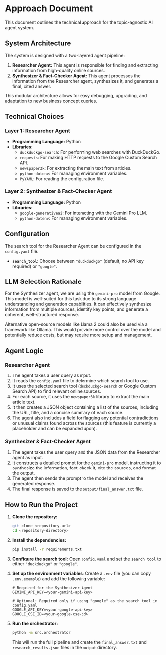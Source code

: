 
# Approach Document

This document outlines the technical approach for the topic-agnostic AI agent system.

## System Architecture

The system is designed with a two-layered agent pipeline:

1.  **Researcher Agent:** This agent is responsible for finding and extracting information from high-quality online sources.
2.  **Synthesizer & Fact-Checker Agent:** This agent processes the information from the Researcher agent, synthesizes it, and generates a final, cited answer.

This modular architecture allows for easy debugging, upgrading, and adaptation to new business concept queries.

## Technical Choices

### Layer 1: Researcher Agent

-   **Programming Language:** Python
-   **Libraries:**
    -   `duckduckgo-search`: For performing web searches with DuckDuckGo.
    -   `requests`: For making HTTP requests to the Google Custom Search API.
    -   `newspaper3k`: For extracting the main text from articles.
    -   `python-dotenv`: For managing environment variables.
    -   `PyYAML`: For reading the configuration file.

### Layer 2: Synthesizer & Fact-Checker Agent

-   **Programming Language:** Python
-   **Libraries:**
    -   `google-generativeai`: For interacting with the Gemini Pro LLM.
    -   `python-dotenv`: For managing environment variables.

## Configuration

The search tool for the Researcher Agent can be configured in the `config.yaml` file.

-   **`search_tool`**: Choose between `"duckduckgo"` (default, no API key required) or `"google"`.

## LLM Selection Rationale

For the Synthesizer agent, we are using the `gemini-pro` model from Google. This model is well-suited for this task due to its strong language understanding and generation capabilities. It can effectively synthesize information from multiple sources, identify key points, and generate a coherent, well-structured response.

Alternative open-source models like Llama 2 could also be used via a framework like Ollama. This would provide more control over the model and potentially reduce costs, but may require more setup and management.

## Agent Logic

### Researcher Agent

1.  The agent takes a user query as input.
2.  It reads the `config.yaml` file to determine which search tool to use.
3.  It uses the selected search tool (`duckduckgo-search` or Google Custom Search API) to find relevant online sources.
4.  For each source, it uses the `newspaper3k` library to extract the main article text.
5.  It then creates a JSON object containing a list of the sources, including the URL, title, and a concise summary of each source.
6.  The agent also includes a field for flagging any potential contradictions or unusual claims found across the sources (this feature is currently a placeholder and can be expanded upon).

### Synthesizer & Fact-Checker Agent

1.  The agent takes the user query and the JSON data from the Researcher agent as input.
2.  It constructs a detailed prompt for the `gemini-pro` model, instructing it to synthesize the information, fact-check it, cite the sources, and format the output.
3.  The agent then sends the prompt to the model and receives the generated response.
4.  The final response is saved to the `output/final_answer.txt` file.

## How to Run the Project

1.  **Clone the repository:**
    ```bash
    git clone <repository-url>
    cd <repository-directory>
    ```

2.  **Install the dependencies:**
    ```bash
    pip install -r requirements.txt
    ```

3.  **Configure the search tool:**
    Open `config.yaml` and set the `search_tool` to either `"duckduckgo"` or `"google"`.

4.  **Set up the environment variables:**
    Create a `.env` file (you can copy `.env.example`) and add the following variable:
    ```
    # Required for the Synthesizer Agent
    GEMINI_API_KEY=<your-gemini-api-key>

    # Optional: Required only if using "google" as the search_tool in config.yaml
    GOOGLE_API_KEY=<your-google-api-key>
    GOOGLE_CSE_ID=<your-google-cse-id>
    ```

5.  **Run the orchestrator:**
    ```bash
    python -m src.orchestrator
    ```
    This will run the full pipeline and create the `final_answer.txt` and `research_results.json` files in the `output` directory.
